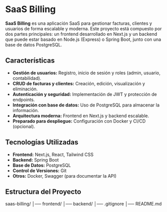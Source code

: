 # SaaS Billing

**SaaS Billing** es una aplicación SaaS para gestionar facturas, clientes y usuarios de forma escalable y moderna. Este proyecto está compuesto por dos partes principales: un frontend desarrollado en Next.js y un backend que puede estar basado en Node.js (Express) o Spring Boot, junto con una base de datos PostgreSQL.

## Características

- **Gestión de usuarios:** Registro, inicio de sesión y roles (admin, usuario, contabilidad).
- **CRUD de facturas y clientes:** Creación, edición, visualización y eliminación.
- **Autenticación y seguridad:** Implementación de JWT y protección de endpoints.
- **Integración con base de datos:** Uso de PostgreSQL para almacenar la información.
- **Arquitectura moderna:** Frontend en Next.js y backend escalable.
- **Preparado para despliegue:** Configuración con Docker y CI/CD (opcional).

## Tecnologías Utilizadas

- **Frontend:** Next.js, React, Tailwind CSS
- **Backend:** Spring Boot
- **Base de Datos:** PostgreSQL
- **Control de Versiones:** Git
- **Otros:** Docker, Swagger (para documentar la API)

## Estructura del Proyecto

saas-billing/ 
  │── frontend/
  │── backend/ 
  │── .gitignore 
  │── README.md